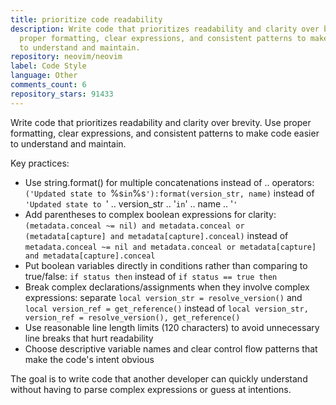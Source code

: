 ```yaml
---
title: prioritize code readability
description: Write code that prioritizes readability and clarity over brevity. Use
  proper formatting, clear expressions, and consistent patterns to make code easier
  to understand and maintain.
repository: neovim/neovim
label: Code Style
language: Other
comments_count: 6
repository_stars: 91433
---
```


Write code that prioritizes readability and clarity over brevity. Use proper formatting, clear expressions, and consistent patterns to make code easier to understand and maintain.

Key practices:
- Use string.format() for multiple concatenations instead of .. operators: `('Updated state to `%s` in `%s`'):format(version_str, name)` instead of `'Updated state to `' .. version_str .. '` in `' .. name .. '`'`
- Add parentheses to complex boolean expressions for clarity: `(metadata.conceal ~= nil) and metadata.conceal or (metadata[capture] and metadata[capture].conceal)` instead of `metadata.conceal ~= nil and metadata.conceal or metadata[capture] and metadata[capture].conceal`
- Put boolean variables directly in conditions rather than comparing to true/false: `if status then` instead of `if status == true then`
- Break complex declarations/assignments when they involve complex expressions: separate `local version_str = resolve_version()` and `local version_ref = get_reference()` instead of `local version_str, version_ref = resolve_version(), get_reference()`
- Use reasonable line length limits (120 characters) to avoid unnecessary line breaks that hurt readability
- Choose descriptive variable names and clear control flow patterns that make the code's intent obvious

The goal is to write code that another developer can quickly understand without having to parse complex expressions or guess at intentions.